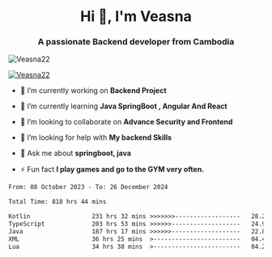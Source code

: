 <h1 align="center">Hi 👋, I'm Veasna</h1>
<h3 align="center">A passionate Backend developer from Cambodia</h3>

<p align="left"> <img src="https://komarev.com/ghpvc/?username=Veasna22&label=Profile%20views&color=0e75b6&style=flat" alt="Veasna22" /> </p>

<p align="left"> <a href="https://github.com/ryo-ma/github-profile-trophy"><img src="https://github-profile-trophy.vercel.app/?username=veasna22&theme=dracula" alt="Veasna22" /></a> </p>

- 🔭 I’m currently working on **Backend Project**

- 🌱 I’m currently learning **Java SpringBoot , Angular And React**

- 👯 I’m looking to collaborate on **Advance Security and Frontend**

- 🤝 I’m looking for help with **My backend Skills**

- 💬 Ask me about **springboot, java**

- ⚡ Fun fact **I play games and go to the GYM very often.**

<!--START_SECTION:waka-->

```txt
From: 08 October 2023 - To: 26 December 2024

Total Time: 818 hrs 44 mins

Kotlin                 231 hrs 32 mins >>>>>>>------------------   28.28 %
TypeScript             203 hrs 53 mins >>>>>>-------------------   24.90 %
Java                   187 hrs 17 mins >>>>>>-------------------   22.88 %
XML                    36 hrs 25 mins  >------------------------   04.45 %
Lua                    34 hrs 38 mins  >------------------------   04.23 %
```

<!--END_SECTION:waka-->
